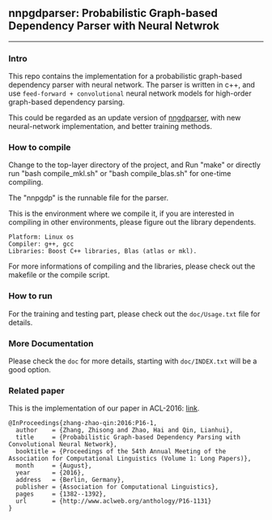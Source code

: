 ## nnpgdparser: Probabilistic Graph-based Dependency Parser with Neural Netwrok ##
------------------------------------------------------

### Intro ###

This repo contains the implementation for a probabilistic graph-based dependency parser with neural network. The parser is written in c++, and use `feed-forward + convolutional` neural network models for high-order graph-based dependency parsing.

This could be regarded as an update version of [nngdparser](https://github.com/zzsfornlp/nngdparser), with new neural-network implementation, and better training methods.

### How to compile ###

Change to the top-layer directory of the project, and Run "make" or directly run "bash compile_mkl.sh" or "bash compile_blas.sh" for one-time compiling.

The "nnpgdp" is the runnable file for the parser.

This is the environment where we compile it, if you are interested in compiling in other environments, please figure out the library dependents.

	Platform: Linux os
	Compiler: g++, gcc
	Libraries: Boost C++ libraries, Blas (atlas or mkl).

For more informations of compiling and the libraries, please check out the makefile or the compile script.

### How to run ###

For the training and testing part, please check out the `doc/Usage.txt` file for details.

### More Documentation ###

Please check the `doc` for more details, starting with `doc/INDEX.txt` will be a good option.

### Related paper ###

This is the implementation of our paper in ACL-2016: [link](http://www.aclweb.org/anthology/P/P16/P16-1131.pdf).

	@InProceedings{zhang-zhao-qin:2016:P16-1,
	  author    = {Zhang, Zhisong and Zhao, Hai and Qin, Lianhui},
	  title     = {Probabilistic Graph-based Dependency Parsing with Convolutional Neural Network},
	  booktitle = {Proceedings of the 54th Annual Meeting of the Association for Computational Linguistics (Volume 1: Long Papers)},
	  month     = {August},
	  year      = {2016},
	  address   = {Berlin, Germany},
	  publisher = {Association for Computational Linguistics},
	  pages     = {1382--1392},
	  url       = {http://www.aclweb.org/anthology/P16-1131}
	}
